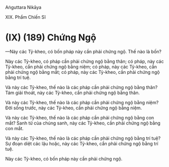 Aṅguttara Nikāya

XIX. Phẩm Chiến Sĩ

# (IX) (189) Chứng Ngộ

—Này các Tỷ-kheo, có bốn pháp này cần phải chứng ngộ. Thế nào là bốn?

Này các Tỷ-kheo, có pháp cần phải chứng ngộ bằng thân; có pháp, này các Tỷ-kheo, cần phải chứng ngộ bằng niệm; có pháp, này các Tỷ-kheo, cần phải chứng ngộ bằng mắt; có pháp, này các Tỷ-kheo, cần phải chứng ngộ bằng trí tuệ.

Và này các Tỷ-kheo, thế nào là các pháp cần phải chứng ngộ bằng thân? Tám giải thoát, này các Tỷ-kheo, cần phải chứng ngộ bằng thân.

Và này các Tỷ-kheo, thế nào là các pháp cần phải chứng ngộ bằng niệm? Ðời sống trước, này các Tỷ-kheo, cần phải chứng ngộ bằng niệm.

Và này các Tỷ-kheo, thế nào là các pháp cần phải chứng ngộ bằng con mắt? Sanh tử của chúng sanh, này các Tỷ-kheo, cần phải chứng ngộ bằng con mắt.

Và này các Tỷ-kheo, thế nào là các pháp cần phải chứng ngộ bằng trí tuệ? Sự đoạn diệt các lậu hoặc, này các Tỷ-kheo, cần phải chứng ngộ bằng trí tuệ.

Này các Tỷ-kheo, có bốn pháp này cần phải chứng ngộ.

